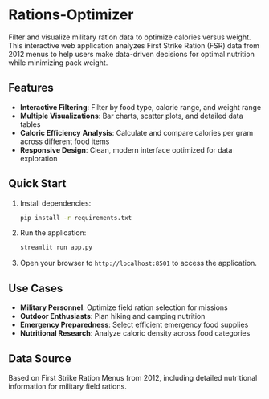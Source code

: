 Rations-Optimizer
=================

Filter and visualize military ration data to optimize calories versus weight. This interactive web application analyzes First Strike Ration (FSR) data from 2012 menus to help users make data-driven decisions for optimal nutrition while minimizing pack weight.

## Features

- **Interactive Filtering**: Filter by food type, calorie range, and weight range
- **Multiple Visualizations**: Bar charts, scatter plots, and detailed data tables
- **Caloric Efficiency Analysis**: Calculate and compare calories per gram across different food items
- **Responsive Design**: Clean, modern interface optimized for data exploration

## Quick Start

1. Install dependencies:
   ```bash
   pip install -r requirements.txt
   ```

2. Run the application:
   ```bash
   streamlit run app.py
   ```

3. Open your browser to `http://localhost:8501` to access the application.

## Use Cases

- **Military Personnel**: Optimize field ration selection for missions
- **Outdoor Enthusiasts**: Plan hiking and camping nutrition
- **Emergency Preparedness**: Select efficient emergency food supplies
- **Nutritional Research**: Analyze caloric density across food categories

## Data Source

Based on First Strike Ration Menus from 2012, including detailed nutritional information for military field rations.
